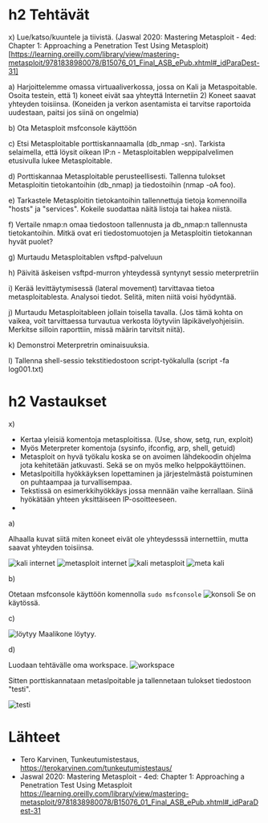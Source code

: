 # h2 Tehtävät

x) Lue/katso/kuuntele ja tiivistä. (Jaswal 2020: Mastering Metasploit - 4ed: Chapter 1: Approaching a Penetration Test Using Metasploit)[https://learning.oreilly.com/library/view/mastering-metasploit/9781838980078/B15076_01_Final_ASB_ePub.xhtml#_idParaDest-31]

a) Harjoittelemme omassa virtuaaliverkossa, jossa on Kali ja Metaspoitable. Osoita testein, että 1) koneet eivät saa yhteyttä Internetiin 2) Koneet saavat yhteyden toisiinsa. (Koneiden ja verkon asentamista ei tarvitse raportoida uudestaan, paitsi jos siinä on ongelmia)

b) Ota Metasploit msfconsole käyttöön

c) Etsi Metasploitable porttiskannaamalla (db_nmap -sn). Tarkista selaimella, että löysit oikean IP:n - Metasploitablen weppipalvelimen etusivulla lukee Metasploitable.

d) Porttiskannaa Metasploitable perusteellisesti. Tallenna tulokset Metasploitin tietokantoihin (db_nmap) ja tiedostoihin (nmap -oA foo).

e) Tarkastele Metasploitin tietokantoihin tallennettuja tietoja komennoilla "hosts" ja "services". Kokeile suodattaa näitä listoja tai hakea niistä.

f) Vertaile nmap:n omaa tiedostoon tallennusta ja db_nmap:n tallennusta tietokantoihin. Mitkä ovat eri tiedostomuotojen ja Metasploitin tietokannan hyvät puolet?

g) Murtaudu Metasploitablen vsftpd-palveluun

h) Päivitä äskeisen vsftpd-murron yhteydessä syntynyt sessio meterpretriin

i) Kerää levittäytymisessä (lateral movement) tarvittavaa tietoa metasploitablesta. Analysoi tiedot. Selitä, miten niitä voisi hyödyntää.

j) Murtaudu Metasploitableen jollain toisella tavalla. (Jos tämä kohta on vaikea, voit tarvittaessa turvautua verkosta löytyviin läpikävelyohjeisiin. Merkitse silloin raporttiin, missä määrin tarvitsit niitä).

k) Demonstroi Meterpretrin ominaisuuksia.

l) Tallenna shell-sessio tekstitiedostoon script-työkalulla (script -fa log001.txt)



# h2 Vastaukset

x)
- Kertaa yleisiä komentoja metasploitissa. (Use, show, setg, run, exploit)
- Myös Meterpreter komentoja (sysinfo, ifconfig, arp, shell, getuid)
- Metasploit on hyvä työkalu koska se on avoimen lähdekoodin ohjelma jota kehitetään jatkuvasti. Sekä se on myös melko helppokäyttöinen.
- Metaslpoitilla hyökkäyksen lopettaminen ja järjestelmästä poistuminen on puhtaampaa ja turvallisempaa.
- Tekstissä on esimerkkihyökkäys jossa mennään vaihe kerrallaan. Siinä hyökätään yhteen yksittäiseen IP-osoitteeseen.
- 

a) 

Alhaalla kuvat siitä miten koneet eivät ole yhteydesssä internettiin, mutta saavat yhteyden toisiinsa.

![kali internet](https://github.com/user-attachments/assets/e2023154-7628-4ec4-9692-1eb6414f0bce)
![metasploit internet](https://github.com/user-attachments/assets/32fc320d-229b-4132-a81f-315ae47e870b)
![kali metasploit](https://github.com/user-attachments/assets/0ef088d2-1bfb-4c83-b218-1a09cb380cd3)
![meta kali](https://github.com/user-attachments/assets/b15da02e-8327-476b-aa3a-fc268d8f800d)

b) 

Otetaan msfconsole käyttöön komennolla `sudo msfconsole`
![konsoli](https://github.com/user-attachments/assets/56baf7a0-ab1e-4561-965e-415dc8834534)
Se on käytössä.

c) 

![löytyy](https://github.com/user-attachments/assets/5ab2f215-743f-479e-91fd-2014013468e3)
Maalikone löytyy.

d) 

Luodaan tehtävälle oma workspace.
![workspace](https://github.com/user-attachments/assets/22bddeea-6e84-41c1-93fb-798f189e7ecd)

Sitten porttiskannataan metaslpoitable ja tallennetaan tulokset tiedostoon "testi". 

![testi](https://github.com/user-attachments/assets/09632094-6ede-42d9-9651-f69811f0c8a0)








# Lähteet
- Tero Karvinen, Tunkeutumistestaus, https://terokarvinen.com/tunkeutumistestaus/
-  Jaswal 2020: Mastering Metasploit - 4ed: Chapter 1: Approaching a Penetration Test Using Metasploit https://learning.oreilly.com/library/view/mastering-metasploit/9781838980078/B15076_01_Final_ASB_ePub.xhtml#_idParaDest-31


